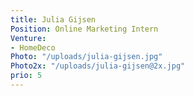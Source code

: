```yaml
---
title: Julia Gijsen
Position: Online Marketing Intern
Venture:
- HomeDeco
Photo: "/uploads/julia-gijsen.jpg"
Photo2x: "/uploads/julia-gijsen@2x.jpg"
prio: 5
---
```

